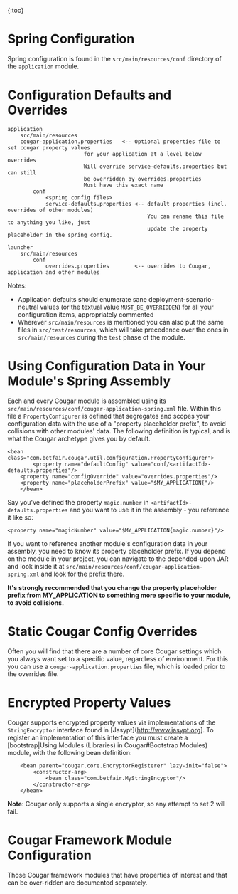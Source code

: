 ---
---
{:toc}

# Spring Configuration

Spring configuration is found in the ```src/main/resources/conf``` directory of the ```application``` module.

# Configuration Defaults and Overrides

```
application
    src/main/resources
	cougar-application.properties   <-- Optional properties file to set cougar property values
 					    for your application at a level below overrides
					    Will override service-defaults.properties but can still
					    be overridden by overrides.properties
					    Must have this exact name
        conf
            <spring config files>
            service-defaults.properties <-- default properties (incl. overrides of other modules)
                                            You can rename this file to anything you like, just
                                            update the property placeholder in the spring config.

launcher
    src/main/resources
        conf
            overrides.properties        <-- overrides to Cougar, application and other modules
```

Notes:

* Application defaults should enumerate sane deployment-scenario-neutral values (or the textual value ```MUST_BE_OVERRIDDEN```) for all your configuration items, appropriately commented
* Wherever ```src/main/resources``` is mentioned you can also put the same files in ```src/test/resources```, which will take precedence over the ones in ```src/main/resources``` during the ```test``` phase of the module.

# Using Configuration Data in Your Module's Spring Assembly

Each and every Cougar module is assembled using its ```src/main/resources/conf/cougar-application-spring.xml``` file.  Within this file a ```PropertyConfigurer``` is defined that segregates and scopes your configuration data with the use of a "property placeholder prefix", to avoid collisions with other modules' data.  The following definition is typical, and is what the Cougar archetype gives you by default.

```
<bean class="com.betfair.cougar.util.configuration.PropertyConfigurer">
        <property name="defaultConfig" value="conf/<artifactId>-defaults.properties"/>
	<property name="configOverride" value="overrides.properties"/>
	<property name="placeholderPrefix" value="$MY_APPLICATION{"/>
    </bean>
```
Say you've defined the property ```magic.number``` in ```<artifactId>-defaults.properties``` and you want to use it in the assembly - you reference it like so:

```
<property name="magicNumber" value="$MY_APPLICATION{magic.number}"/>
```
If you want to reference another module's configuration data in your assembly, you need to know its property placeholder prefix.  If you depend on the module in your project, you can navigate to the depended-upon JAR and look inside it at ```src/main/resources/conf/cougar-application-spring.xml``` and look for the prefix there.

**It's strongly recommended that you change the property placeholder prefix from MY_APPLICATION to something more specific to your module, to avoid collisions.**

# Static Cougar Config Overrides

Often you will find that there are a number of core Cougar settings which you always want set to a specific value, regardless of environment. For this you can use a ```cougar-application.properties``` file, which is loaded prior to the overrides file.

# Encrypted Property Values

Cougar supports encrypted property values via implementations of the ```StringEncryptor``` interface found in [Jasypt](http://www.jasypt.org]. To register an implementation of this interface you must create a [bootstrap|Using Modules (Libraries) in Cougar#Bootstrap Modules) module, with the following bean definition:
```
    <bean parent="cougar.core.EncryptorRegisterer" lazy-init="false">
        <constructor-arg>
            <bean class="com.betfair.MyStringEncyptor"/>
        </constructor-arg>
    </bean>
```

**Note**: Cougar only supports a single encryptor, so any attempt to set 2 will fail.

# Cougar Framework Module Configuration

Those Cougar framework modules that have properties of interest and that can be over-ridden are documented separately.
